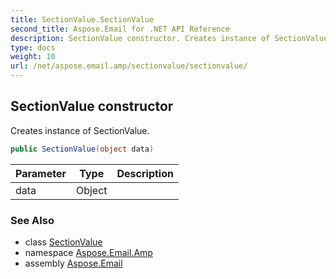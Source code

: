 ```yaml
---
title: SectionValue.SectionValue
second_title: Aspose.Email for .NET API Reference
description: SectionValue constructor. Creates instance of SectionValue
type: docs
weight: 10
url: /net/aspose.email.amp/sectionvalue/sectionvalue/
---
```

## SectionValue constructor

Creates instance of SectionValue.

```csharp
public SectionValue(object data)
```

| Parameter | Type | Description |
| --- | --- | --- |
| data | Object |  |

### See Also

* class [SectionValue](../)
* namespace [Aspose.Email.Amp](../../sectionvalue/)
* assembly [Aspose.Email](../../../)


